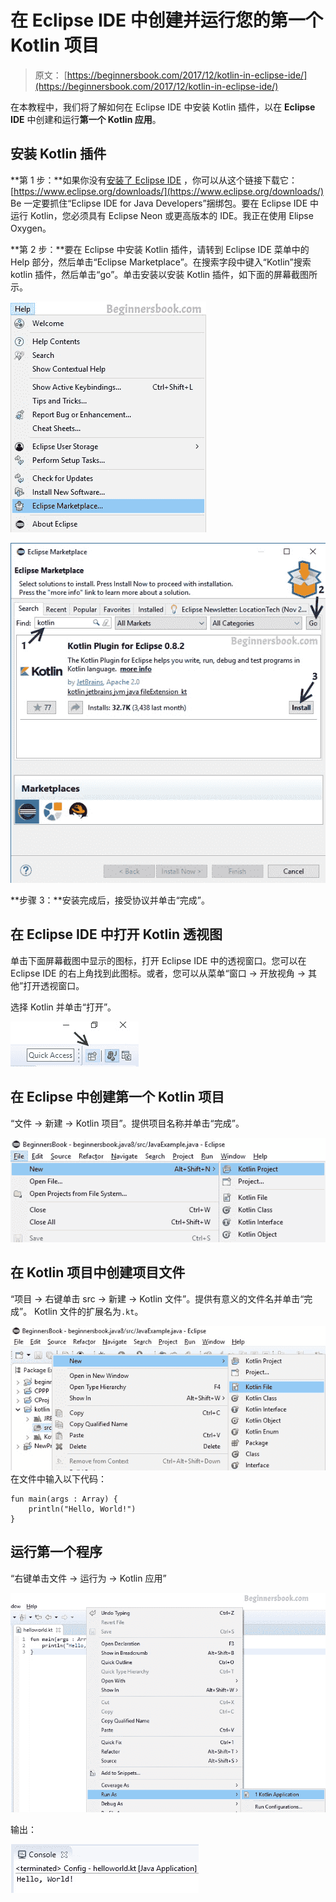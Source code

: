 # 在 Eclipse IDE 中创建并运行您的第一个 Kotlin 项目

> 原文： [https://beginnersbook.com/2017/12/kotlin-in-eclipse-ide/](https://beginnersbook.com/2017/12/kotlin-in-eclipse-ide/)

在本教程中，我们将了解如何在 Eclipse IDE 中安装 Kotlin 插件，以在 **Eclipse IDE** 中创建和运行**第一个 Kotlin 应用**。

## 安装 Kotlin 插件

**第 1 步：**如果你没有[安装了 Eclipse IDE](https://beginnersbook.com/2016/04/how-to-install-eclipse-on-mac-os-x/) ，你可以从这个链接下载它： [https://www.eclipse.org/downloads/](https://www.eclipse.org/downloads/) Be 一定要抓住“Eclipse IDE for Java Developers”捆绑包。要在 Eclipse IDE 中运行 Kotlin，您必须具有 Eclipse Neon 或更高版本的 IDE。我正在使用 Elipse Oxygen。

**第 2 步：**要在 Eclipse 中安装 Kotlin 插件，请转到 Eclipse IDE 菜单中的 Help 部分，然后单击“Eclipse Marketplace”。在搜索字段中键入“Kotlin”搜索 kotlin 插件，然后单击“go”。单击安装以安装 Kotlin 插件，如下面的屏幕截图所示。

![Eclipse MarketPlace For Kotlin Installation](img/ba446bec26992de0e00a7c11a0c376c6.jpg)

![Install Kotlin Plugin Eclipse IDE](img/1bd4866f5b5fb43ae381fb2567474325.jpg)

**步骤 3：**安装完成后，接受协议并单击“完成”。

## 在 Eclipse IDE 中打开 Kotlin 透视图

单击下面屏幕截图中显示的图标，打开 Eclipse IDE 中的透视窗口。您可以在 Eclipse IDE 的右上角找到此图标。或者，您可以从菜单“窗口 -> 开放视角 -> 其他”打开透视窗口。

选择 Kotlin 并单击“打开”。

![Eclipse Perspective Kotlin](img/5624d78aa9b4e42df9e48ffba8cd2e9c.jpg)

## 在 Eclipse 中创建第一个 Kotlin 项目

“文件 -> 新建 -> Kotlin 项目”。提供项目名称并单击“完成”。

![Kotlin Project](img/8c4e8d230fb428b134d642f18dc0eaa1.jpg)

## 在 Kotlin 项目中创建项目文件

“项目 -> 右键单击 src -> 新建 -> Kotlin 文件”。提供有意义的文件名并单击“完成”。 Kotlin 文件的扩展名为`.kt`。

![Kotlin File in Kotlin Project](img/c4fe2df4903f5e561efbc5451b5aae30.jpg)
在文件中输入以下代码：

```
fun main(args : Array) {
    println("Hello, World!")
}
```

## 运行第一个程序

“右键单击文件 -> 运行为 -> Kotlin 应用”

![hello world kotlin program](img/19e9078bc54f75946ba584e563b8c17f.jpg)

输出：

![Output First Kotlin Project](img/736cced5ad01f45bdbe86fb25269d3fb.jpg)